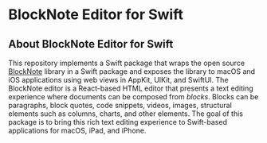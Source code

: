 # BlockNote Editor for Swift

## About BlockNote Editor for Swift

This repository implements a Swift package that wraps the open source [BlockNote](https://www.blocknotejs.org/) library in a Swift package and exposes the library to macOS and iOS applications using web views in AppKit, UIKit, and SwiftUI. The BlockNote editor is a React-based HTML editor that presents a text editing experience where documents can be composed from _blocks_. Blocks can be paragraphs, block quotes, code snippets, videos, images, structural elements such as columns, charts, and other elements. The goal of this package is to bring this rich text editing experience to Swift-based applications for macOS, iPad, and iPhone.

